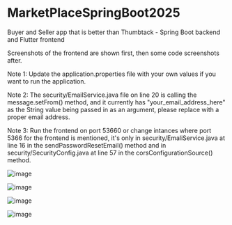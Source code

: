 # MarketPlaceSpringBoot2025
Buyer and Seller app that is better than Thumbtack - Spring Boot backend and Flutter frontend

Screenshots of the frontend are shown first, then some code screenshots after.

Note 1: Update the application.properties file with your own values if you want to run the application.

Note 2: The security/EmailService.java file on line 20 is calling the message.setFrom() method, and it currently has "your_email_address_here" as the String value being passed in as an argument, please replace with a proper email address.

Note 3: Run the frontend on port 53660 or change intances where port 5366 for the frontend is mentioned, it's only in security/EmaliService.java at line 16 in the sendPasswordResetEmail() method and in security/SecurityConfig.java at line 57 in the corsConfigurationSource() method.

![image](https://github.com/user-attachments/assets/8f51e8af-03f6-40fc-883d-4a6fba6cb4ed)

![image](https://github.com/user-attachments/assets/6eba0d38-9b26-44c5-9f25-008872e4a553)

![image](https://github.com/user-attachments/assets/251a6633-9547-42f5-b21c-98fd5a9ea5e5)

![image](https://github.com/user-attachments/assets/90b71b89-605e-4865-9988-c6f250f408cb)
